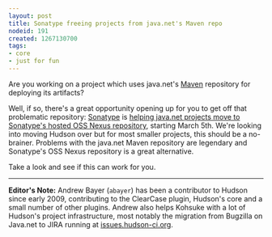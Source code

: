 ```yaml
---
layout: post
title: Sonatype freeing projects from java.net's Maven repo
nodeid: 191
created: 1267130700
tags:
- core
- just for fun
---
```

Are you working on a project which uses java.net's <a id="aptureLink_L4MIM7mY1F" href="http://en.wikipedia.org/wiki/Apache%20Maven">Maven</a> repository for deploying its artifacts? 

Well, if so, there's a great opportunity opening up for you to get off that problematic repository: <a id="aptureLink_9b4lZR3Gq1" href="http://www.sonatype.com/">Sonatype</a> is <a href="http://www.sonatype.com/people/2010/02/java-net-maven-repository-rescue-mission-on-march-5th/">helping java.net projects move to Sonatype's hosted OSS Nexus repository</a>, starting March 5th. We're looking into moving Hudson over but for most smaller projects, this should be a no-brainer. Problems with the java.net Maven repository are legendary and Sonatype's OSS Nexus repository is a great alternative. 

Take a look and see if this can work for you.


----
**Editor's Note:** Andrew Bayer (`abayer`) has been a contributor to Hudson since early 2009, contributing to the ClearCase plugin, Hudson's core and a small number of other plugins. Andrew also helps Kohsuke with a lot of Hudson's project infrastructure, most notably the migration from Bugzilla on Java.net to JIRA running at [issues.hudson-ci.org](http://issues.hudson-ci.org).

